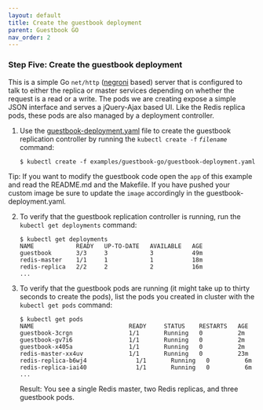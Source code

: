 ```yaml
---
layout: default
title: Create the guestbook deployment
parent: Guestbook GO
nav_order: 2
---
```



### Step Five: Create the guestbook deployment

This is a simple Go `net/http` ([negroni](https://github.com/codegangsta/negroni) based) server that is configured to talk to either the replica or master services depending on whether the request is a read or a write. The pods we are creating expose a simple JSON interface and serves a jQuery-Ajax based UI. Like the Redis replica pods, these pods are also managed by a deployment controller.

1. Use the [guestbook-deployment.yaml](guestbook-deployment.yaml) file to create the guestbook replication controller by running the `kubectl create -f` *`filename`* command:

    ```console
    $ kubectl create -f examples/guestbook-go/guestbook-deployment.yaml
    
    ```

 Tip: If you want to modify the guestbook code open the `app` of this example and read the README.md and the Makefile. If you have pushed your custom image be sure to update the `image` accordingly in the guestbook-deployment.yaml.

2. To verify that the guestbook replication controller is running, run the `kubectl get deployments` command:

    ```console
    $ kubectl get deployments
    NAME            READY   UP-TO-DATE   AVAILABLE   AGE
    guestbook       3/3     3            3           49m
    redis-master    1/1     1            1           18m
    redis-replica   2/2     2            2           16m
    ...
    ```

3. To verify that the guestbook pods are running (it might take up to thirty seconds to create the pods), list the pods you created in cluster with the `kubectl get pods` command:

    ```console
    $ kubectl get pods
    NAME                           READY     STATUS    RESTARTS   AGE
    guestbook-3crgn                1/1       Running   0          2m
    guestbook-gv7i6                1/1       Running   0          2m
    guestbook-x405a                1/1       Running   0          2m
    redis-master-xx4uv             1/1       Running   0          23m
    redis-replica-b6wj4              1/1       Running   0          6m
    redis-replica-iai40              1/1       Running   0          6m
    ...
    ```

    Result: You see a single Redis master, two Redis replicas, and three guestbook pods.
